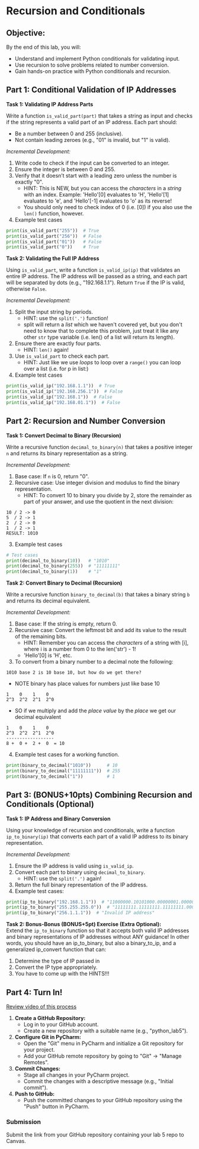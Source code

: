# Recursion and Conditionals

## Objective:
By the end of this lab, you will:
- Understand and implement Python conditionals for validating input.
- Use recursion to solve problems related to number conversion.
- Gain hands-on practice with Python conditionals and recursion.

## Part 1: Conditional Validation of IP Addresses

**Task 1: Validating IP Address Parts**

Write a function `is_valid_part(part)` that takes a string as input and checks if the string represents a valid part of an IP address. Each part should:
- Be a number between 0 and 255 (inclusive).
- Not contain leading zeroes (e.g., "01" is invalid, but "1" is valid).

*Incremental Development:*
1. Write code to check if the input can be converted to an integer.
2. Ensure the integer is between 0 and 255.
3. Verify that it doesn’t start with a leading zero unless the number is exactly "0".
    * HINT: This is NEW, but you can access the *characters* in a *string* with an index. Example: 'Hello'[0] evaluates to 'H', 'Hello'[1] evaluates to 'e', and 'Hello'[-1] evaluates to 'o' as its reverse!
    * You should only need to check index of 0 (i.e. [0]) if you also use the `len()` function, however.
4. Example test cases
```python
print(is_valid_part("255"))  # True
print(is_valid_part("256"))  # False
print(is_valid_part("01"))   # False
print(is_valid_part("0"))    # True
```

**Task 2: Validating the Full IP Address**

Using `is_valid_part`, write a function `is_valid_ip(ip)` that validates an entire IP address. The IP address will be passed as a string, and each part will be separated by dots (e.g., "192.168.1.1"). Return `True` if the IP is valid, otherwise `False`.

*Incremental Development:*
1. Split the input string by periods.
    * HINT: use the `split('.')` function!
    * split will return a *list* which we haven't covered yet, but you don't need to know that to complete this problem, just treat it like any other `str` type variable (i.e. len() of a list will return its length).
2. Ensure there are exactly four parts.
    * HINT: `len()` again!
3. Use `is_valid_part` to check each part.
    * HINT: Just like we use *loops* to loop over a `range()` you can loop over a list (i.e. for p in list:)
4. Example test cases
```python
print(is_valid_ip("192.168.1.1"))  # True
print(is_valid_ip("192.168.256.1"))  # False
print(is_valid_ip("192.168.1"))  # False
print(is_valid_ip("192.168.01.1"))  # False
```
## Part 2: Recursion and Number Conversion

**Task 1: Convert Decimal to Binary (Recursion)**

Write a recursive function `decimal_to_binary(n)` that takes a positive integer `n` and returns its binary representation as a string. 

*Incremental Development:*
1. Base case: If `n` is 0, return "0".
2. Recursive case: Use integer division and modulus to find the binary representation.
    * HINT: To convert 10 to binary you divide by 2, store the remainder as part of your answer, and use the quotient in the next division:
```shell
10 / 2 -> 0
5  / 2 -> 1
2  / 2 -> 0
1  / 2 -> 1
RESULT: 1010
```
3. Example test cases
```python
# Test cases
print(decimal_to_binary(10))   # "1010"
print(decimal_to_binary(255))  # "11111111"
print(decimal_to_binary(1))    # "1"
```

**Task 2: Convert Binary to Decimal (Recursion)**

Write a recursive function `binary_to_decimal(b)` that takes a binary string `b` and returns its decimal equivalent. 

*Incremental Development:*
1. Base case: If the string is empty, return 0.
2. Recursive case: Convert the leftmost bit and add its value to the result of the remaining bits.
    * HINT: Remember you can access the *characters* of a string with [i], where i is a number from 0 to the len('str') - 1!
    * 'Hello'[0] is 'H', etc.
3. To convert from a binary number to a decimal note the following:
```shell
1010 base 2 is 10 base 10, but how do we get there?
````
* NOTE binary has place values for numbers just like base 10
```shell
1    0    1    0
2^3  2^2  2^1  2^0
```
* SO if we multiply and add the *place value* by the *place* we get our decimal equivalent
```shell
1    0    1    0
2^3  2^2  2^1  2^0
------------------
8 +  0 +  2 +  0  = 10
```
4. Example test cases for a working function.
```python
print(binary_to_decimal("1010"))      # 10
print(binary_to_decimal("11111111"))  # 255
print(binary_to_decimal("1"))         # 1
```

## Part 3: (BONUS+10pts) Combining Recursion and Conditionals (Optional)

**Task 1: IP Address and Binary Conversion**

Using your knowledge of recursion and conditionals, write a function `ip_to_binary(ip)` that converts each part of a valid IP address to its binary representation.

*Incremental Development:*
1. Ensure the IP address is valid using `is_valid_ip`.
2. Convert each part to binary using `decimal_to_binary`.
    * HINT: use the `split('.')` again!
3. Return the full binary representation of the IP address.
4. Example test cases:
```python
print(ip_to_binary("192.168.1.1"))  # "11000000.10101000.00000001.00000001"
print(ip_to_binary("255.255.255.0"))  # "11111111.11111111.11111111.00000000"
print(ip_to_binary("256.1.1.1"))  # "Invalid IP address"
```

**Task 2: Bonus-Bonus (BONUS+5pt) Exercise (Extra Optional):**  
Extend the `ip_to_binary` function so that it accepts both valid IP addresses and binary representations of IP addresses without ANY guidance! In other words, you should have an ip_to_binary, but also a binary_to_ip, and a generalized ip_convert function that can:
1. Determine the type of IP passed in
2. Convert the IP type appropriately.
3. You have to come up with the HINTS!!!

## Part 4: Turn In!
[Review video of this process](https://redwoods.us-west-2.instructuremedia.com/embed/72299bfd-8420-4ad0-8af5-18fb8e32e50a)
1. **Create a GitHub Repository:**
   * Log in to your GitHub account.
   * Create a new repository with a suitable name (e.g., "python_lab5").
2. **Configure Git in PyCharm:**
   * Open the "Git" menu in PyCharm and initialize a Git repository for your project.
   * Add your GitHub remote repository by going to "Git" -> "Manage Remotes".
3. **Commit Changes:**
   * Stage all changes in your PyCharm project.
   * Commit the changes with a descriptive message (e.g., "Initial commit").
4. **Push to GitHub:**
   * Push the committed changes to your GitHub repository using the "Push" button in PyCharm.

### Submission
Submit the link from your GitHub repository containing your lab 5 repo to Canvas.